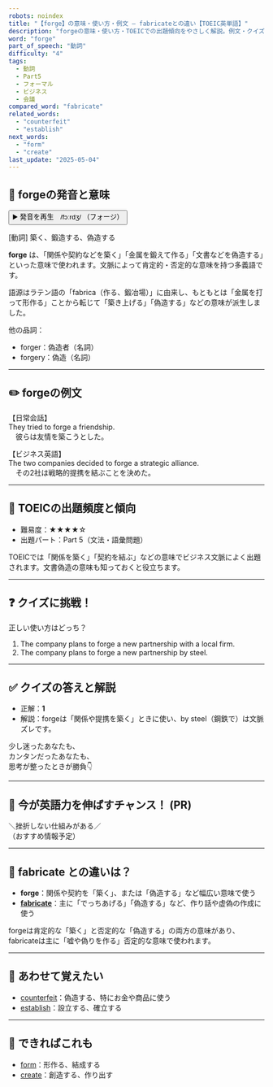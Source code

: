 ```yaml
---
robots: noindex
title: "【forge】の意味・使い方・例文 ― fabricateとの違い【TOEIC英単語】"
description: "forgeの意味・使い方・TOEICでの出題傾向をやさしく解説。例文・クイズ付きでfabricateとの違いもわかりやすく学べます。"
word: "forge"
part_of_speech: "動詞"
difficulty: "4"
tags:
  - 動詞
  - Part5
  - フォーマル
  - ビジネス
  - 会議
compared_word: "fabricate"
related_words:
  - "counterfeit"
  - "establish"
next_words:
  - "form"
  - "create"
last_update: "2025-05-04"
---
```


## 🔰 forgeの発音と意味

<button class="play-audio" onclick="playTTS('forge')">
  <span class="play-audio-main">
    ▶️ 発音を再生　/fɔːrdʒ/
  </span>
  <span class="play-audio-sub">
    （フォージ）
  </span>
</button>

[動詞] 築く、鍛造する、偽造する

**forge** は、「関係や契約などを築く」「金属を鍛えて作る」「文書などを偽造する」といった意味で使われます。文脈によって肯定的・否定的な意味を持つ多義語です。

語源はラテン語の「fabrica（作る、鍛冶場）」に由来し、もともとは「金属を打って形作る」ことから転じて「築き上げる」「偽造する」などの意味が派生しました。

他の品詞：  
- forger：偽造者（名詞）
- forgery：偽造（名詞）

---

## ✏️ forgeの例文

【日常会話】  
They tried to forge a friendship.  
　彼らは友情を築こうとした。

【ビジネス英語】  
The two companies decided to forge a strategic alliance.  
　その2社は戦略的提携を結ぶことを決めた。

---

## 🎯 TOEICの出題頻度と傾向

- 難易度：★★★★☆
- 出題パート：Part 5（文法・語彙問題）

TOEICでは「関係を築く」「契約を結ぶ」などの意味でビジネス文脈によく出題されます。文書偽造の意味も知っておくと役立ちます。

---

## ❓ クイズに挑戦！

正しい使い方はどっち？

1. The company plans to forge a new partnership with a local firm.  
2. The company plans to forge a new partnership by steel.

---

## ✅ クイズの答えと解説

- 正解：**1**
- 解説：forgeは「関係や提携を築く」ときに使い、by steel（鋼鉄で）は文脈ズレです。

少し迷ったあなたも、  
カンタンだったあなたも、  
思考が整ったときが勝負👇️

---

## 🚀 今が英語力を伸ばすチャンス！ (PR)

<div class="info-center">
＼挫折しない仕組みがある／<br>  
（おすすめ情報予定）
</div>

---

## 🤔  fabricate との違いは？

- **forge**：関係や契約を「築く」、または「偽造する」など幅広い意味で使う
- **[fabricate](/word/fabricate)**：主に「でっちあげる」「偽造する」など、作り話や虚偽の作成に使う

forgeは肯定的な「築く」と否定的な「偽造する」の両方の意味があり、fabricateは主に「嘘や偽りを作る」否定的な意味で使われます。

---

## 🧩 あわせて覚えたい

- [counterfeit](/word/counterfeit)：偽造する、特にお金や商品に使う
- [establish](/word/establish)：設立する、確立する

---

## 📖 できればこれも

- [form](/word/form)：形作る、結成する
- [create](/word/create)：創造する、作り出す

<!-- cvid: aid33_bid35 -->
